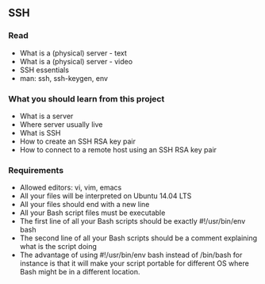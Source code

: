 ## SSH

### Read

- What is a (physical) server - text
- What is a (physical) server - video
- SSH essentials
- man: ssh, ssh-keygen, env

### What you should learn from this project

- What is a server
- Where server usually live
- What is SSH
- How to create an SSH RSA key pair
- How to connect to a remote host using an SSH RSA key pair

### Requirements

- Allowed editors: vi, vim, emacs
- All your files will be interpreted on Ubuntu 14.04 LTS
- All your files should end with a new line
- All your Bash script files must be executable
- The first line of all your Bash scripts should be exactly #!/usr/bin/env bash
- The second line of all your Bash scripts should be a comment explaining what is the script doing
- The advantage of using #!/usr/bin/env bash instead of /bin/bash for instance is that it will make your script portable for different OS where Bash might be in a different location.
